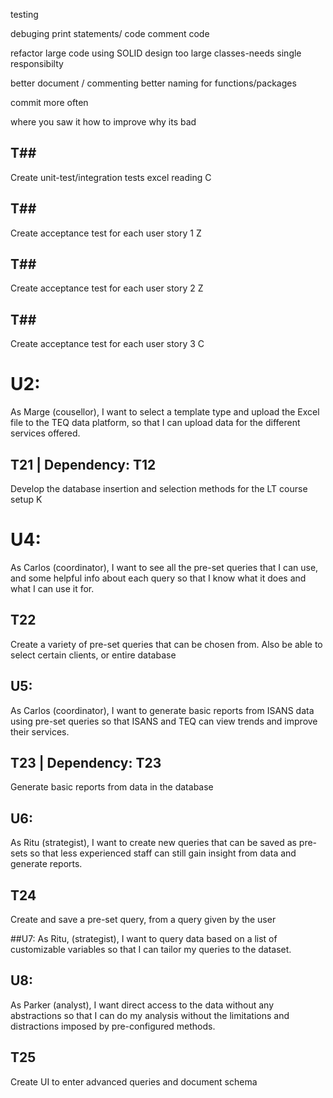 testing

debuging print statements/ code
comment code


refactor large code using SOLID design 
	too large classes-needs single responsibilty
		


better document / commenting
better naming for functions/packages



commit more often


where you saw it
how to improve
why its bad


## T## 

Create unit-test/integration tests excel reading C


## T##
Create acceptance test for each user story 1 Z

## T##
Create acceptance test for each user story 2  Z

## T## 
Create acceptance test for each user story 3  C


# U2:
As Marge (cousellor), I want to select a template type and upload the Excel
file to the TEQ data platform, so that I can upload data for the different
services offered.


## T21 | Dependency: T12
Develop the database insertion and selection methods for the LT course setup K


# U4:
As Carlos (coordinator), I want to see all the pre-set queries that I can
use, and some helpful info about each query so that I know what it does and what
I can use it for.

## T22
Create a variety of pre-set queries that can be chosen from. Also be able to select certain clients, or entire database

## U5:
As Carlos (coordinator), I want to generate basic reports from ISANS data
using pre-set queries so that ISANS and TEQ can view trends and improve their
services.

## T23 | Dependency: T23
Generate basic reports from data in the database


## U6:
As Ritu (strategist), I want to create new queries that can be saved as
pre-sets so that less experienced staff can still gain insight from data and
generate reports. 


## T24
Create and save a pre-set query, from a query given by the user

##U7: As Ritu, (strategist), I want to query data based on a list of customizable
variables so that I can tailor my queries to the dataset.



## U8:
As Parker (analyst), I want direct access to the data without any
abstractions so that I can do my analysis without the limitations and
distractions imposed by pre-configured methods.

## T25
Create UI to enter advanced queries and document schema




